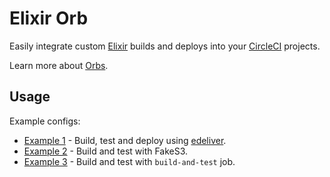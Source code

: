 # Elixir Orb

Easily integrate custom [Elixir](https://elixir-lang.org) builds and deploys into your [CircleCI](https://circleci.com/ "CircleCI") projects.

Learn more about [Orbs](https://github.com/CircleCI-Public/config-preview-sdk/blob/master/docs/using-orbs.md "orb").

## Usage

Example configs:

- [Example 1](src/examples/build-test-deploy.yml) - Build, test and deploy using [edeliver](https://github.com/edeliver/edeliver).
- [Example 2](src/examples/build-test-with-fakes3.yml) - Build and test with FakeS3.
- [Example 3](src/examples/build-test-minimal.yml) - Build and test with `build-and-test` job.
